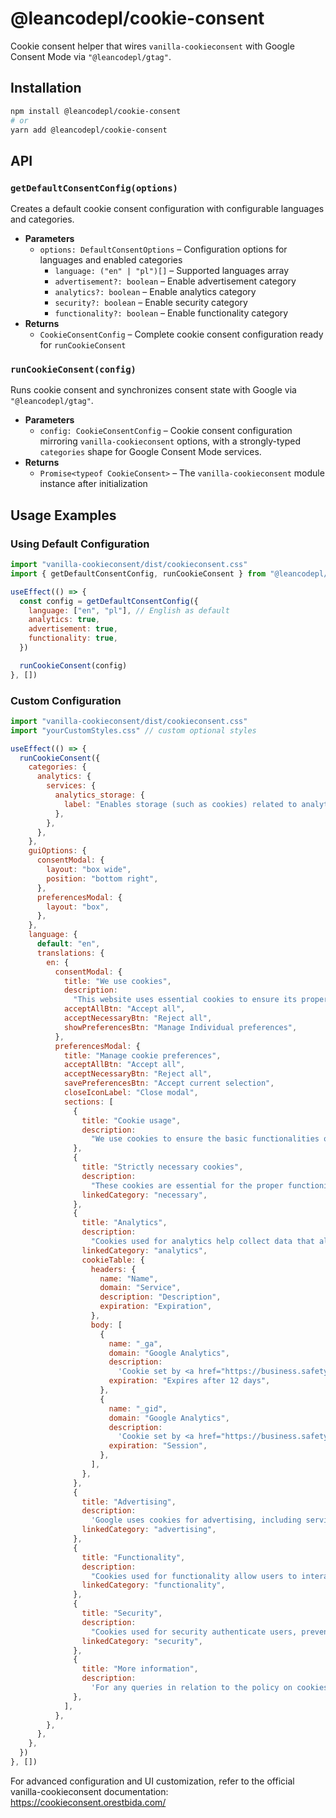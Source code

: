 # @leancodepl/cookie-consent

Cookie consent helper that wires `vanilla-cookieconsent` with Google Consent Mode via `"@leancodepl/gtag"`.

## Installation

```bash
npm install @leancodepl/cookie-consent
# or
yarn add @leancodepl/cookie-consent
```

## API

### `getDefaultConsentConfig(options)`

Creates a default cookie consent configuration with configurable languages and categories.

- **Parameters**
  - `options: DefaultConsentOptions` – Configuration options for languages and enabled categories
    - `language: ("en" | "pl")[]` – Supported languages array
    - `advertisement?: boolean` – Enable advertisement category
    - `analytics?: boolean` – Enable analytics category
    - `security?: boolean` – Enable security category
    - `functionality?: boolean` – Enable functionality category
- **Returns**
  - `CookieConsentConfig` – Complete cookie consent configuration ready for `runCookieConsent`

### `runCookieConsent(config)`

Runs cookie consent and synchronizes consent state with Google via `"@leancodepl/gtag"`.

- **Parameters**
  - `config: CookieConsentConfig` – Cookie consent configuration mirroring `vanilla-cookieconsent` options, with a
    strongly-typed `categories` shape for Google Consent Mode services.
- **Returns**
  - `Promise<typeof CookieConsent>` – The `vanilla-cookieconsent` module instance after initialization

## Usage Examples

### Using Default Configuration

```jsx
import "vanilla-cookieconsent/dist/cookieconsent.css"
import { getDefaultConsentConfig, runCookieConsent } from "@leancodepl/cookie-consent"

useEffect(() => {
  const config = getDefaultConsentConfig({
    language: ["en", "pl"], // English as default
    analytics: true,
    advertisement: true,
    functionality: true,
  })

  runCookieConsent(config)
}, [])
```

### Custom Configuration

```jsx
import "vanilla-cookieconsent/dist/cookieconsent.css"
import "yourCustomStyles.css" // custom optional styles

useEffect(() => {
  runCookieConsent({
    categories: {
      analytics: {
        services: {
          analytics_storage: {
            label: "Enables storage (such as cookies) related to analytics e.g. visit duration.",
          },
        },
      },
    },
    guiOptions: {
      consentModal: {
        layout: "box wide",
        position: "bottom right",
      },
      preferencesModal: {
        layout: "box",
      },
    },
    language: {
      default: "en",
      translations: {
        en: {
          consentModal: {
            title: "We use cookies",
            description:
              "This website uses essential cookies to ensure its proper operation and tracking cookies to understand how you interact with it. The latter will be set only after consent.",
            acceptAllBtn: "Accept all",
            acceptNecessaryBtn: "Reject all",
            showPreferencesBtn: "Manage Individual preferences",
          },
          preferencesModal: {
            title: "Manage cookie preferences",
            acceptAllBtn: "Accept all",
            acceptNecessaryBtn: "Reject all",
            savePreferencesBtn: "Accept current selection",
            closeIconLabel: "Close modal",
            sections: [
              {
                title: "Cookie usage",
                description:
                  "We use cookies to ensure the basic functionalities of the website and to enhance your online experience.",
              },
              {
                title: "Strictly necessary cookies",
                description:
                  "These cookies are essential for the proper functioning of the website, for example for user authentication.",
                linkedCategory: "necessary",
              },
              {
                title: "Analytics",
                description:
                  "Cookies used for analytics help collect data that allows services to understand how users interact with a particular service. These insights allow services both to improve content and to build better features that improve the user’s experience.",
                linkedCategory: "analytics",
                cookieTable: {
                  headers: {
                    name: "Name",
                    domain: "Service",
                    description: "Description",
                    expiration: "Expiration",
                  },
                  body: [
                    {
                      name: "_ga",
                      domain: "Google Analytics",
                      description:
                        'Cookie set by <a href="https://business.safety.google/adscookies/">Google Analytics</a>',
                      expiration: "Expires after 12 days",
                    },
                    {
                      name: "_gid",
                      domain: "Google Analytics",
                      description:
                        'Cookie set by <a href="https://business.safety.google/adscookies/">Google Analytics</a>',
                      expiration: "Session",
                    },
                  ],
                },
              },
              {
                title: "Advertising",
                description:
                  'Google uses cookies for advertising, including serving and rendering ads, personalizing ads (depending on your ad settings at <a href=\"https://g.co/adsettings\">g.co/adsettings</a>), limiting the number of times an ad is shown to a user, muting ads you have chosen to stop seeing, and measuring the effectiveness of ads.',
                linkedCategory: "advertising",
              },
              {
                title: "Functionality",
                description:
                  "Cookies used for functionality allow users to interact with a service or site to access features that are fundamental to that service. Things considered fundamental to the service include preferences like the user’s choice of language, product optimizations that help maintain and improve a service, and maintaining information relating to a user’s session, such as the content of a shopping cart.",
                linkedCategory: "functionality",
              },
              {
                title: "Security",
                description:
                  "Cookies used for security authenticate users, prevent fraud, and protect users as they interact with a service.",
                linkedCategory: "security",
              },
              {
                title: "More information",
                description:
                  'For any queries in relation to the policy on cookies and your choices, please <a href="https://www.example.com/contacts">contact us</a>.',
              },
            ],
          },
        },
      },
    },
  })
}, [])
```

For advanced configuration and UI customization, refer to the official vanilla-cookieconsent documentation:
https://cookieconsent.orestbida.com/
